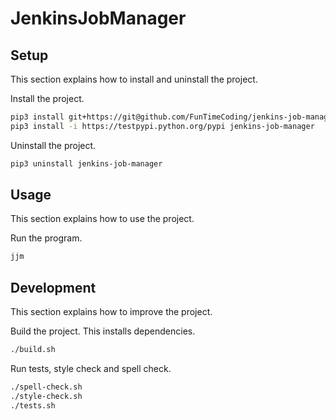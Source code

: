 # JenkinsJobManager

## Setup

This section explains how to install and uninstall the project.

Install the project.

```sh
pip3 install git+https://git@github.com/FunTimeCoding/jenkins-job-manager.git#egg=jenkins-job-manager
pip3 install -i https://testpypi.python.org/pypi jenkins-job-manager
```

Uninstall the project.

```sh
pip3 uninstall jenkins-job-manager
```


## Usage

This section explains how to use the project.

Run the program.

```sh
jjm
```


## Development

This section explains how to improve the project.

Build the project. This installs dependencies.

```sh
./build.sh
```

Run tests, style check and spell check.

```sh
./spell-check.sh
./style-check.sh
./tests.sh
```
